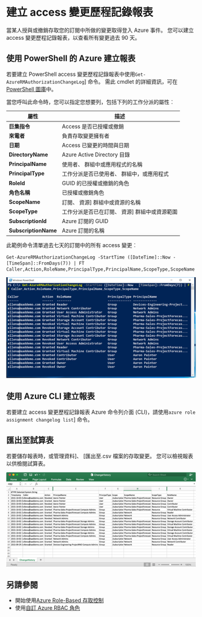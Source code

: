 <properties
    pageTitle="建立 access 變更歷程記錄報表 |Microsoft Azure"
    description="產生報告，列出的存取權具有過去 90 天的角色型存取控制您 Azure 訂閱中的所有變更。"
    services="active-directory"
    documentationCenter=""
    authors="kgremban"
    manager="femila"
    editor=""/>

<tags
    ms.service="active-directory"
    ms.devlang="na"
    ms.topic="article"
    ms.tgt_pltfrm="na"
    ms.workload="identity"
    ms.date="08/03/2016"
    ms.author="kgremban"/>

# <a name="create-an-access-change-history-report"></a>建立 access 變更歷程記錄報表

當某人授與或撤銷存取您的訂閱中所做的變更取得登入 Azure 事件。 您可以建立 access 變更歷程記錄報表，以查看所有變更過去 90 天。

## <a name="create-a-report-with-azure-powershell"></a>使用 PowerShell 的 Azure 建立報表
若要建立 PowerShell access 變更歷程記錄報表中使用`Get-AzureRMAuthorizationChangeLog`] 命令。 需此 cmdlet 的詳細資訊，可在[PowerShell 圖庫](https://www.powershellgallery.com/packages/AzureRM.Storage/1.0.6/Content/ResourceManagerStartup.ps1)中。

當您呼叫此命令時，您可以指定您想要列，包括下列的工作分派的屬性︰

| 屬性 | 描述 |
| -------- | ----------- |
| **巨集指令** | Access 是否已授權或撤銷 |
| **來電者** | 負責存取變更擁有者 |
| **日期** | Access 已變更的時間與日期 |
| **DirectoryName** | Azure Active Directory 目錄 |
| **PrincipalName** | 使用者、 群組中或應用程式的名稱 |
| **PrincipalType** | 工作分派是否已使用者、 群組中，或應用程式 |
| **RoleId** | GUID 的已授權或撤銷的角色 |
| **角色名稱** | 已授權或撤銷角色 |
| **ScopeName** | 訂閱、 資源] 群組中或資源的名稱 |
| **ScopeType** | 工作分派是否已在訂閱、 資源] 群組中或資源範圍 |
| **SubscriptionId** | Azure 訂閱的 GUID |
| **SubscriptionName** | Azure 訂閱的名稱 |

此範例命令清單過去七天的訂閱中的所有 access 變更︰

```
Get-AzureRMAuthorizationChangeLog -StartTime ([DateTime]::Now - [TimeSpan]::FromDays(7)) | FT Caller,Action,RoleName,PrincipalType,PrincipalName,ScopeType,ScopeName
```

![PowerShell 取得 AzureRMAuthorizationChangeLog 的螢幕擷取畫面](./media/role-based-access-control-configure/access-change-history.png)

## <a name="create-a-report-with-azure-cli"></a>使用 Azure CLI 建立報表
若要建立 access 變更歷程記錄報表 Azure 命令列介面 (CLI)，請使用`azure role assignment changelog list`] 命令。

## <a name="export-to-a-spreadsheet"></a>匯出至試算表
若要儲存報表時，或管理資料]、 [匯出至.csv 檔案的存取變更。 您可以檢視報表以供檢閱試算表。

![Changelog 視為試算表的螢幕擷取畫面](./media/role-based-access-control-configure/change-history-spreadsheet.png)

## <a name="see-also"></a>另請參閱
- 開始使用[Azure Role-Based 存取控制](role-based-access-control-configure.md)
- 使用[自訂 Azure RBAC 角色](role-based-access-control-custom-roles.md)
